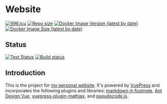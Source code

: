 # Website

[![996.icu](https://img.shields.io/badge/link-996.icu-red.svg?label=Anti%20996)](https://996.icu)
[![Repo size](https://img.shields.io/github/repo-size/LucienZhang/website?label=Repo%20Size)](https://github.com/LucienZhang/website)
[![Docker Image Version (latest by date)](https://img.shields.io/docker/v/lucienzhangzl/website?label=Image%20Version)](https://hub.docker.com/r/lucienzhangzl/website)
[![Docker Image Size (latest by date)](https://img.shields.io/docker/image-size/lucienzhangzl/website?label=Image%20Size)](https://hub.docker.com/r/lucienzhangzl/website)

## Status

[![Test Status](https://github.com/LucienZhang/website/workflows/Test/badge.svg)](https://github.com/LucienZhang/website/actions?query=workflow%3ATest)
[![Build status](https://github.com/LucienZhang/website/workflows/Build/badge.svg)](https://github.com/LucienZhang/website/actions?query=workflow%3ABuild)

## Introduction

This is the project for [my personal website](http://ziliang.red/). It's powered by [VuePress](https://vuepress.vuejs.org/) and incorporates the following plugins and libraries: [markdown-it-footnote](https://github.com/markdown-it/markdown-it-footnote), [Ant Design Vue](https://www.antdv.com/docs/vue/introduce-cn/), [vuepress-plugin-mathjax](https://github.com/vuepress/vuepress-plugin-mathjax), and [pseudocode.js](https://github.com/SaswatPadhi/pseudocode.js).
